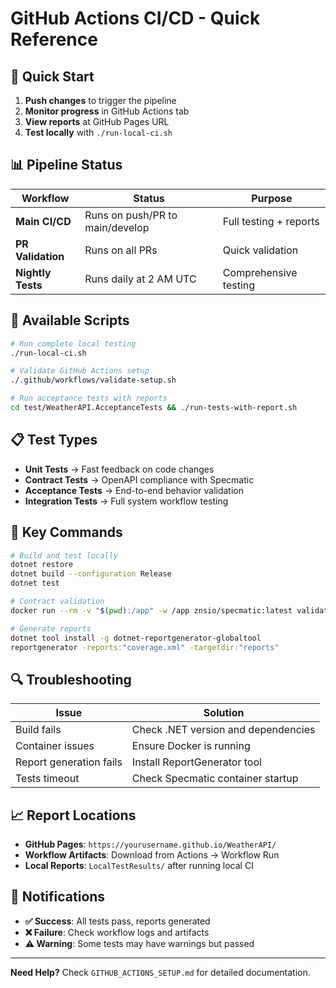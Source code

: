# GitHub Actions CI/CD - Quick Reference

## 🚀 Quick Start

1. **Push changes** to trigger the pipeline
2. **Monitor progress** in GitHub Actions tab
3. **View reports** at GitHub Pages URL
4. **Test locally** with `./run-local-ci.sh`

## 📊 Pipeline Status

| Workflow          | Status                          | Purpose                |
| ----------------- | ------------------------------- | ---------------------- |
| **Main CI/CD**    | Runs on push/PR to main/develop | Full testing + reports |
| **PR Validation** | Runs on all PRs                 | Quick validation       |
| **Nightly Tests** | Runs daily at 2 AM UTC          | Comprehensive testing  |

## 🔧 Available Scripts

```bash
# Run complete local testing
./run-local-ci.sh

# Validate GitHub Actions setup
./.github/workflows/validate-setup.sh

# Run acceptance tests with reports
cd test/WeatherAPI.AcceptanceTests && ./run-tests-with-report.sh
```

## 📋 Test Types

- **Unit Tests** → Fast feedback on code changes
- **Contract Tests** → OpenAPI compliance with Specmatic
- **Acceptance Tests** → End-to-end behavior validation
- **Integration Tests** → Full system workflow testing

## 🎯 Key Commands

```bash
# Build and test locally
dotnet restore
dotnet build --configuration Release
dotnet test

# Contract validation
docker run --rm -v "$(pwd):/app" -w /app znsio/specmatic:latest validate weather-api-contract.yaml

# Generate reports
dotnet tool install -g dotnet-reportgenerator-globaltool
reportgenerator -reports:"coverage.xml" -targetdir:"reports"
```

## 🔍 Troubleshooting

| Issue                   | Solution                            |
| ----------------------- | ----------------------------------- |
| Build fails             | Check .NET version and dependencies |
| Container issues        | Ensure Docker is running            |
| Report generation fails | Install ReportGenerator tool        |
| Tests timeout           | Check Specmatic container startup   |

## 📈 Report Locations

- **GitHub Pages**: `https://yourusername.github.io/WeatherAPI/`
- **Workflow Artifacts**: Download from Actions → Workflow Run
- **Local Reports**: `LocalTestResults/` after running local CI

## 🔔 Notifications

- **✅ Success**: All tests pass, reports generated
- **❌ Failure**: Check workflow logs and artifacts
- **⚠️ Warning**: Some tests may have warnings but passed

---

**Need Help?** Check `GITHUB_ACTIONS_SETUP.md` for detailed documentation.
